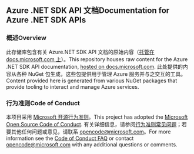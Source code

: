 ## <a name="documentation-for-azure-net-sdk-apis"></a><span data-ttu-id="11d94-101">Azure .NET SDK API 文档</span><span class="sxs-lookup"><span data-stu-id="11d94-101">Documentation for Azure .NET SDK APIs</span></span>

### <a name="overview"></a><span data-ttu-id="11d94-102">概述</span><span class="sxs-lookup"><span data-stu-id="11d94-102">Overview</span></span>

<span data-ttu-id="11d94-103">此存储库包含有关 Azure.NET SDK API 文档的原始内容（[托管在 docs.microsoft.com 上](https://docs.microsoft.com/dotnet/api/overview/azure/?view=azure-dotnet)）。</span><span class="sxs-lookup"><span data-stu-id="11d94-103">This repository houses raw content for the Azure .NET SDK API documentation, [hosted on docs.microsoft.com](https://docs.microsoft.com/dotnet/api/overview/azure/?view=azure-dotnet).</span></span> <span data-ttu-id="11d94-104">此处提供的内容从各种 NuGet 包生成，这些包提供用于管理 Azure 服务并与之交互的工具。</span><span class="sxs-lookup"><span data-stu-id="11d94-104">Content provided here is generated from various NuGet packages that provide tooling to interact and manage Azure services.</span></span>

### <a name="code-of-conduct"></a><span data-ttu-id="11d94-105">行为准则</span><span class="sxs-lookup"><span data-stu-id="11d94-105">Code of Conduct</span></span>

<span data-ttu-id="11d94-106">本项目采用 [Microsoft 开源行为准则](https://opensource.microsoft.com/codeofconduct/)。</span><span class="sxs-lookup"><span data-stu-id="11d94-106">This project has adopted the [Microsoft Open Source Code of Conduct](https://opensource.microsoft.com/codeofconduct/).</span></span>
<span data-ttu-id="11d94-107">有关详细信息，请参阅[行为准则常见问题](https://opensource.microsoft.com/codeofconduct/faq/)；若要其他任何问题或意见，请联系 [opencode@microsoft.com](mailto:opencode@microsoft.com)。</span><span class="sxs-lookup"><span data-stu-id="11d94-107">For more information see the [Code of Conduct FAQ](https://opensource.microsoft.com/codeofconduct/faq/) or contact [opencode@microsoft.com](mailto:opencode@microsoft.com) with any additional questions or comments.</span></span>
